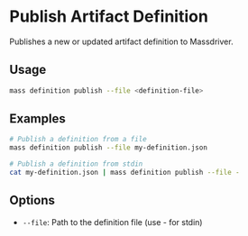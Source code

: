 # Publish Artifact Definition

Publishes a new or updated artifact definition to Massdriver.

## Usage

```bash
mass definition publish --file <definition-file>
```

## Examples

```bash
# Publish a definition from a file
mass definition publish --file my-definition.json

# Publish a definition from stdin
cat my-definition.json | mass definition publish --file -
```

## Options

- `--file`: Path to the definition file (use - for stdin)
